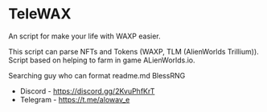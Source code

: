 # TeleWAX
An script for make your life with WAXP easier.

This script can parse NFTs and Tokens (WAXP, TLM (AlienWorlds Trillium)). Script based on helping to farm in game ALienWorlds.io.

Searching guy who can format readme.md BlessRNG

* Discord - https://discord.gg/2KvuPhfKrT
* Telegram - https://t.me/alowav_e
